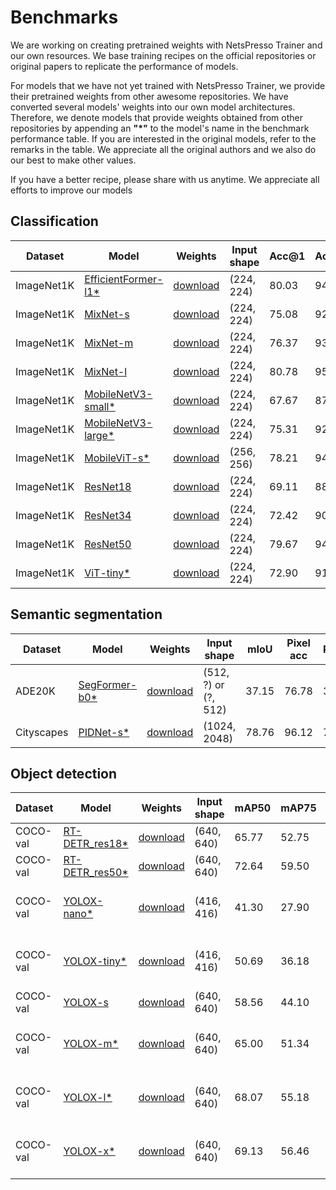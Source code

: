 # Benchmarks

We are working on creating pretrained weights with NetsPresso Trainer and our own resources. We base training recipes on the official repositories or original papers to replicate the performance of models.

For models that we have not yet trained with NetsPresso Trainer, we provide their pretrained weights from other awesome repositories. We have converted several models' weights into our own model architectures. Therefore, we denote models that provide weights obtained from other repositories by appending an **"*"** to the model's name in the benchmark performance table. If you are interested in the original models, refer to the remarks in the table. We appreciate all the original authors and we also do our best to make other values.

If you have a better recipe, please share with us anytime. We appreciate all efforts to improve our models

## Classification

| Dataset | Model | Weights | Input shape | Acc@1 | Acc@5 | Params | FLOPs | NetsPresso | Remarks |
|---|---|---|---|---|---|---|---|---|---|
| ImageNet1K | [EfficientFormer-l1*](https://github.com/Nota-NetsPresso/netspresso-trainer/blob/master/config/model/efficientformer/efficientformer-l1-classification.yaml) | [download](https://netspresso-trainer-public.s3.ap-northeast-2.amazonaws.com/checkpoint/efficientformer/efficientformer_l1_imagenet1k.safetensors?versionId=JIkKVaUF0fhkvLz2jfcY3MmbUg6MkUO6) | (224, 224) | 80.03 | 94.90 | 11.84M | 2.60G | Supported | [snap-research/EfficientFormer](https://github.com/snap-research/EfficientFormer?tab=readme-ov-file#classification-on-imagenet-1k) |
| ImageNet1K | [MixNet-s](https://github.com/Nota-NetsPresso/netspresso-trainer/blob/master/config/model/mixnet/mixnet-s-classification.yaml) | [download](https://netspresso-trainer-public.s3.ap-northeast-2.amazonaws.com/checkpoint/mixnet/mixnet_s_imagenet1k.safetensors?versionId=n0sHuieRyTWWzwBmSAE8oSP4BL53laDP) | (224, 224) | 75.08 | 92.32 | 4.13M | 0.51G | Supported | - |
| ImageNet1K | [MixNet-m](https://github.com/Nota-NetsPresso/netspresso-trainer/blob/master/config/model/mixnet/mixnet-m-classification.yaml) | [download](https://netspresso-trainer-public.s3.ap-northeast-2.amazonaws.com/checkpoint/mixnet/mixnet_m_imagenet1k.safetensors?versionId=cMkB57XAqu8Ro9OOWf9M6nLBPbrD2C7k) | (224, 224) | 76.37 | 93.07 | 5.01M | 0.71G | Supported | - |
| ImageNet1K | [MixNet-l](https://github.com/Nota-NetsPresso/netspresso-trainer/blob/master/config/model/mixnet/mixnet-l-classification.yaml) | [download](https://netspresso-trainer-public.s3.ap-northeast-2.amazonaws.com/checkpoint/mixnet/mixnet_l_imagenet1k.safetensors?versionId=UZFlpK8LO_SlYbu5GnUe9Qb3srikM6mk) | (224, 224) | 80.78 | 95.23 | 7.33M | 1.16G | Supported | - |
| ImageNet1K | [MobileNetV3-small*](https://github.com/Nota-NetsPresso/netspresso-trainer/blob/master/config/model/mobilenetv3/mobilenetv3-small-classification.yaml) | [download](https://netspresso-trainer-public.s3.ap-northeast-2.amazonaws.com/checkpoint/mobilenetv3/mobilenet_v3_small_imagenet1k.safetensors?versionId=NTpIJOERdx4efzBgY7Wcca7Xe1_Vwal9) | (224, 224) | 67.67 | 87.41 | 2.54M | 0.12G | Supported | [torchvision](https://pytorch.org/vision/main/models/mobilenetv3.html) |
| ImageNet1K | [MobileNetV3-large*](https://github.com/Nota-NetsPresso/netspresso-trainer/blob/master/config/model/mobilenetv3/mobilenetv3-large-classification.yaml) | [download](https://netspresso-trainer-public.s3.ap-northeast-2.amazonaws.com/checkpoint/mobilenetv3/mobilenet_v3_large_imagenet1k.safetensors?versionId=jPG4LAueBDO5VrFGLQ51_z.iDHa5lOgP) | (224, 224) | 75.31 | 92.64 | 5.48M | 0.45G | Supported | [torchvision](https://pytorch.org/vision/main/models/mobilenetv3.html) |
| ImageNet1K | [MobileViT-s*](https://github.com/Nota-NetsPresso/netspresso-trainer/blob/master/config/model/mobilevit/mobilevit-s-classification.yaml) | [download](https://netspresso-trainer-public.s3.ap-northeast-2.amazonaws.com/checkpoint/mobilevit/mobilevit_s_imagenet1k.safetensors?versionId=IvxVWQ.yqTF9tvZr9E2JLyE7_1dBdDB4) | (256, 256) | 78.21 | 94.13 | 5.58M | 4.07G | Supported | No input z-norm, [apple/ml-cvnets](https://apple.github.io/ml-cvnets/en/general/README-model-zoo.html#mobilevitv1-legacy) |
| ImageNet1K | [ResNet18](https://github.com/Nota-NetsPresso/netspresso-trainer/blob/master/config/model/resnet/resnet18-classification.yaml) | [download](https://netspresso-trainer-public.s3.ap-northeast-2.amazonaws.com/checkpoint/resnet/resnet18_imagenet1k.safetensors?versionId=rI_BkIYyNFBtem180CSHA5QiGjuXgxMb) | (224, 224) | 69.11 | 88.87 | 11.69M | 3.64G | Supported | - |
| ImageNet1K | [ResNet34](https://github.com/Nota-NetsPresso/netspresso-trainer/blob/master/config/model/resnet/resnet34-classification.yaml) | [download](https://netspresso-trainer-public.s3.ap-northeast-2.amazonaws.com/checkpoint/resnet/resnet34_imagenet1k.safetensors?versionId=YV687nYQc8tj5lq6ffqPpiJ8h2e0DW6L) | (224, 224) | 72.42 | 90.87 | 21.80M | 7.34G | Supported | - |
| ImageNet1K | [ResNet50](https://github.com/Nota-NetsPresso/netspresso-trainer/blob/master/config/model/resnet/resnet50-classification.yaml) | [download](https://netspresso-trainer-public.s3.ap-northeast-2.amazonaws.com/checkpoint/resnet/resnet50_imagenet1k.safetensors?versionId=kDZZabJz8kK.HWDtvo7VJ.HYZ7A3GcxS) | (224, 224) | 79.67 | 94.82 | 25.56M | 8.22G | Supported | - |
| ImageNet1K | [ViT-tiny*](https://github.com/Nota-NetsPresso/netspresso-trainer/blob/master/config/model/vit/vit-tiny-classification.yaml) | [download](https://netspresso-trainer-public.s3.ap-northeast-2.amazonaws.com/checkpoint/vit/vit_tiny_imagenet1k.safetensors?versionId=FJwTnbWvFxnlIK.57wjWCh517kuFpOkF) | (224, 224) | 72.90 | 91.17 | 5.70M | 2.52G | Supported | No input z-norm, [apple/ml-cvnets](https://apple.github.io/ml-cvnets/en/general/README-model-zoo.html#classification-imagenet-1k) |

## Semantic segmentation

| Dataset | Model | Weights | Input shape | mIoU | Pixel acc | Params | FLOPs | NetsPresso | Remarks |
|---|---|---|---|---|---|---|---|---|---|
| ADE20K | [SegFormer-b0*](https://github.com/Nota-NetsPresso/netspresso-trainer/blob/master/config/model/segformer/segformer-b0-segmentation.yaml) | [download](https://netspresso-trainer-public.s3.ap-northeast-2.amazonaws.com/checkpoint/segformer/segformer_b0_ade20k.safetensors?versionId=0RRDpZeHb2VvVzFo2jGZN4A4bVQ.k49l) | (512, ?) or (?, 512) | 37.15 | 76.78 | 3.75M | 17.01G | Supported | [mmsegmentation](https://github.com/open-mmlab/mmsegmentation/tree/main/configs/segformer), Resize short edge to 512 |
| Cityscapes | [PIDNet-s*](https://github.com/Nota-NetsPresso/netspresso-trainer/blob/master/config/model/pidnet/pidnet-s-segmentation.yaml) | [download](https://netspresso-trainer-public.s3.ap-northeast-2.amazonaws.com/checkpoint/pidnet/pidnet_s_cityscapes.safetensors?versionId=lsgtDpiF1yqJpuCLYpruLdR6on0V53r8) | (1024, 2048) | 78.76 | 96.12 | 7.72M | 95.03G | Supported | [XuJiacong/PIDNet](https://github.com/XuJiacong/PIDNet#models) |

## Object detection

| Dataset | Model | Weights | Input shape | mAP50 | mAP75 | mAP50:95 | Params | FLOPs | NetsPresso | Remarks |
|---|---|---|---|---|---|---|---|---|---|---|
| COCO-val | [RT-DETR_res18*](https://github.com/Nota-NetsPresso/netspresso-trainer/blob/master/config/model/rtdetr/rtdetr-res18-detection.yaml) | [download](https://netspresso-trainer-public.s3.ap-northeast-2.amazonaws.com/checkpoint/rtdetr/rtdetr_res18_coco.safetensors?versionId=uu9v49NI6rQx8wOY6bJbEXUFOG_R9xqH) | (640, 640) | 65.77 | 52.75 | 48.49 | 20.18M | 40.36G | Supported | No input z-norm, [lyuwenyu/RT-DETR](https://github.com/lyuwenyu/RT-DETR/tree/main/rtdetr_pytorch) |
| COCO-val | [RT-DETR_res50*](https://github.com/Nota-NetsPresso/netspresso-trainer/blob/master/config/model/rtdetr/rtdetr-res50-detection.yaml) | [download](https://netspresso-trainer-public.s3.ap-northeast-2.amazonaws.com/checkpoint/rtdetr/rtdetr_res50_coco.safetensors?versionId=JHmnjY13BEflpnDCYPFJ1c17UwpqDrLQ) | (640, 640) | 72.64 | 59.50 | 54.73 | 42.94M | 90.28G | Supported | No input z-norm, [lyuwenyu/RT-DETR](https://github.com/lyuwenyu/RT-DETR/tree/main/rtdetr_pytorch) |
| COCO-val | [YOLOX-nano*](https://github.com/Nota-NetsPresso/netspresso-trainer/blob/master/config/model/yolox/yolox-nano-detection.yaml) | [download](https://netspresso-trainer-public.s3.ap-northeast-2.amazonaws.com/checkpoint/yolox/yolox_nano_coco.safetensors?versionId=JCXugDTwGegx9Kl6Jc5AMJpIkA.WlNVP) | (416, 416) | 41.30 | 27.90 | 26.33 | 0.91M | 1.08G | Supported | [Megvii-BaseDetection/YOLOX](https://github.com/Megvii-BaseDetection/YOLOX?tab=readme-ov-file#benchmark), conf_thresh=0.01, nms_thresh=0.65 |
| COCO-val | [YOLOX-tiny*](https://github.com/Nota-NetsPresso/netspresso-trainer/blob/master/config/model/yolox/yolox-tiny-detection.yaml) | [download](https://netspresso-trainer-public.s3.ap-northeast-2.amazonaws.com/checkpoint/yolox/yolox_tiny_coco.safetensors?versionId=lJp1bCEToD_6IaL9kRCqcYIwVZ.QQ.1P) | (416, 416) | 50.69 | 36.18 | 34.00 | 5.06M | 6.45G | Supported | [Megvii-BaseDetection/YOLOX](https://github.com/Megvii-BaseDetection/YOLOX?tab=readme-ov-file#benchmark), conf_thresh=0.01, nms_thresh=0.65 |
| COCO-val | [YOLOX-s](https://github.com/Nota-NetsPresso/netspresso-trainer/blob/master/config/model/yolox/yolox-s-detection.yaml) | [download](https://netspresso-trainer-public.s3.ap-northeast-2.amazonaws.com/checkpoint/yolox/yolox_s_coco.safetensors?versionId=QRLqHKqhv8TSYBrmsQ3M8lCR8w7HEZyA) | (640, 640) | 58.56 | 44.10 | 40.63 | 8.97M | 26.81G | Supported | conf_thresh=0.01, nms_thresh=0.65 |
| COCO-val | [YOLOX-m*](https://github.com/Nota-NetsPresso/netspresso-trainer/blob/master/config/model/yolox/yolox-m-detection.yaml) | [download](https://netspresso-trainer-public.s3.ap-northeast-2.amazonaws.com/checkpoint/yolox/yolox_m_coco.safetensors?versionId=xVUySP8xgVTpa6NhCMQpulqmYeRUAhpS) | (640, 640) | 65.00 | 51.34 | 47.04 | 25.33M | 73.76G | Supported | [Megvii-BaseDetection/YOLOX](https://github.com/Megvii-BaseDetection/YOLOX?tab=readme-ov-file#benchmark), conf_thresh=0.01, nms_thresh=0.65 |
| COCO-val | [YOLOX-l*](https://github.com/Nota-NetsPresso/netspresso-trainer/blob/master/config/model/yolox/yolox-l-detection.yaml) | [download](https://netspresso-trainer-public.s3.ap-northeast-2.amazonaws.com/checkpoint/yolox/yolox_l_coco.safetensors?versionId=1GR6YNRu.yUfnjq8hKPgARyZ6YejdxMB) | (640, 640) | 68.07 | 55.18 | 50.68 | 54.21M | 155.65G | Supported | [Megvii-BaseDetection/YOLOX](https://github.com/Megvii-BaseDetection/YOLOX?tab=readme-ov-file#benchmark), conf_thresh=0.01, nms_thresh=0.65 |
| COCO-val | [YOLOX-x*](https://github.com/Nota-NetsPresso/netspresso-trainer/blob/master/config/model/yolox/yolox-x-detection.yaml) | [download](https://netspresso-trainer-public.s3.ap-northeast-2.amazonaws.com/checkpoint/yolox/yolox_x_coco.safetensors?versionId=NWskUEbSGviBWskHQ3P1dQZXnRXOR1WN) | (640, 640) | 69.13 | 56.46 | 51.79 | 99.07M | 281.94G | Supported | [Megvii-BaseDetection/YOLOX](https://github.com/Megvii-BaseDetection/YOLOX?tab=readme-ov-file#benchmark), conf_thresh=0.01, nms_thresh=0.65 |